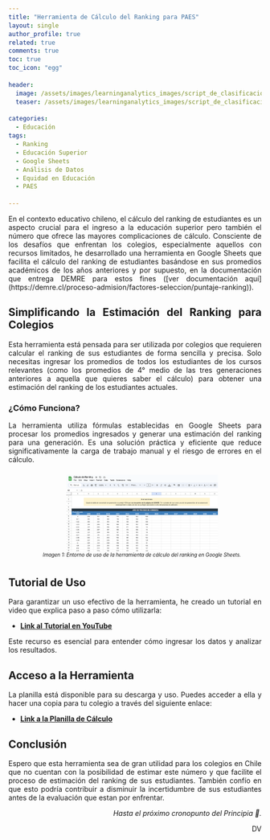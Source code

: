 ```yaml
---
title: "Herramienta de Cálculo del Ranking para PAES"
layout: single
author_profile: true
related: true
comments: true
toc: true
toc_icon: "egg"

header:
  image: /assets/images/learninganalytics_images/script_de_clasificacion_v1/banner_ranking_estudiantes.png.png
  teaser: /assets/images/learninganalytics_images/script_de_clasificacion_v1/banner_ranking_estudiantes.png.png

categories:
  - Educación
tags:
  - Ranking
  - Educación Superior
  - Google Sheets
  - Análisis de Datos
  - Equidad en Educación
  - PAES

---
```

<div align="justify" markdown="1">
En el contexto educativo chileno, el cálculo del ranking de estudiantes es un aspecto crucial para el ingreso a la educación superior pero también el número que ofrece las mayores complicaciones de cálculo. Consciente de los desafíos que enfrentan los colegios, especialmente aquellos con recursos limitados, he desarrollado una herramienta en Google Sheets que facilita el cálculo del ranking de estudiantes basándose en sus promedios académicos de los años anteriores y por supuesto, en la documentación que entrega DEMRE para estos fines ([ver documentación aquí](https://demre.cl/proceso-admision/factores-seleccion/puntaje-ranking)).

## Simplificando la Estimación del Ranking para Colegios

Esta herramienta está pensada para ser utilizada por colegios que requieren calcular el ranking de sus estudiantes de forma sencilla y precisa. Solo necesitas ingresar los promedios de todos los estudiantes de los cursos relevantes (como los promedios de 4° medio de las tres generaciones anteriores a aquella que quieres saber el cálculo) para obtener una estimación del ranking de los estudiantes actuales.

### ¿Cómo Funciona?

La herramienta utiliza fórmulas establecidas en Google Sheets para procesar los promedios ingresados y generar una estimación del ranking para una generación. Es una solución práctica y eficiente que reduce significativamente la carga de trabajo manual y el riesgo de errores en el cálculo.

<figure style = "float: center; width: 100%; text-align: center; font-style: italic; font-size: 0.7em; text-indent: 0; margin: 0.6em; padding: 0.8em;">
  <a href="/assets/images/learninganalytics_images/script_de_clasificacion_v1/google_sheets_ranking_ejemplo.png">
    <img src="/assets/images/learninganalytics_images/script_de_clasificacion_v1/google_sheets_ranking_ejemplo.png" width="60%"  alt="Imagen 1: Ejemplo de uso de la herramienta de cálculo del ranking en Google Sheets.">
  </a>
  <figcaption>Imagen 1: Entorno de uso de la herramienta de cálculo del ranking en Google Sheets.</figcaption>
</figure>

## Tutorial de Uso

Para garantizar un uso efectivo de la herramienta, he creado un tutorial en video que explica paso a paso cómo utilizarla:

- **<a href="https://youtu.be/pr6mLNRqwXU" target="_blank">Link al Tutorial en YouTube</a>**

Este recurso es esencial para entender cómo ingresar los datos y analizar los resultados.

## Acceso a la Herramienta

La planilla está disponible para su descarga y uso. Puedes acceder a ella y hacer una copia para tu colegio a través del siguiente enlace:

- **<a href="https://docs.google.com/spreadsheets/d/1HAqEFXSEi8P4ci_kkVOEhkcZTcFm_3Iv0zJrGlf7pXw/copy" target="_blank">Link a la Planilla de Cálculo</a>**


## Conclusión

Espero que esta herramienta sea de gran utilidad para los colegios en Chile que no cuentan con la posibilidad de estimar este número y que facilite el proceso de estimación del ranking de sus estudiantes. También confío en que esto podría contribuir a disminuir la incertidumbre de sus estudiantes antes de la evaluación que estan por enfrentar.

</div>

<div align="right" markdown="1">

_Hasta el próximo cronopunto del Principia 🥚._

DV

</div>
